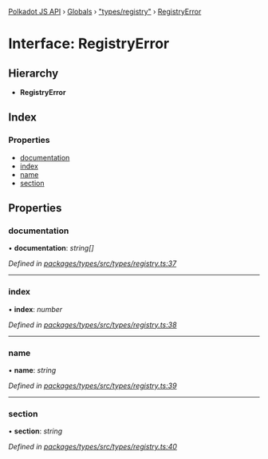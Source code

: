 [Polkadot JS API](../README.md) › [Globals](../globals.md) › ["types/registry"](../modules/_types_registry_.md) › [RegistryError](_types_registry_.registryerror.md)

# Interface: RegistryError

## Hierarchy

* **RegistryError**

## Index

### Properties

* [documentation](_types_registry_.registryerror.md#documentation)
* [index](_types_registry_.registryerror.md#index)
* [name](_types_registry_.registryerror.md#name)
* [section](_types_registry_.registryerror.md#section)

## Properties

###  documentation

• **documentation**: *string[]*

*Defined in [packages/types/src/types/registry.ts:37](https://github.com/polkadot-js/api/blob/6e535b0502/packages/types/src/types/registry.ts#L37)*

___

###  index

• **index**: *number*

*Defined in [packages/types/src/types/registry.ts:38](https://github.com/polkadot-js/api/blob/6e535b0502/packages/types/src/types/registry.ts#L38)*

___

###  name

• **name**: *string*

*Defined in [packages/types/src/types/registry.ts:39](https://github.com/polkadot-js/api/blob/6e535b0502/packages/types/src/types/registry.ts#L39)*

___

###  section

• **section**: *string*

*Defined in [packages/types/src/types/registry.ts:40](https://github.com/polkadot-js/api/blob/6e535b0502/packages/types/src/types/registry.ts#L40)*

